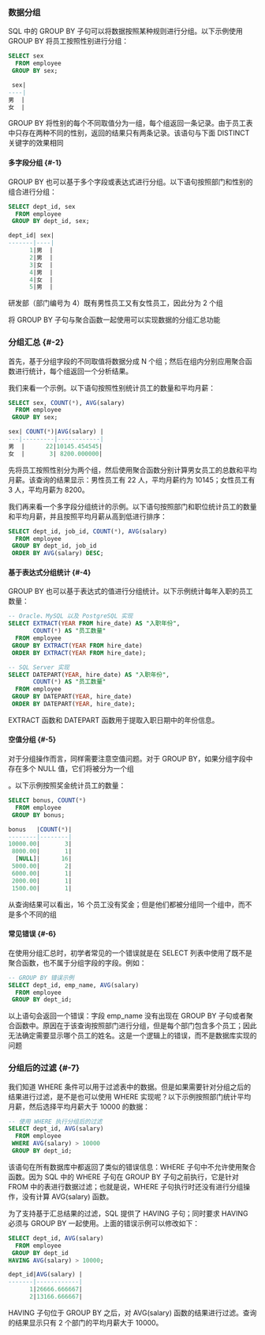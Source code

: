 ### 数据分组

SQL 中的 GROUP BY 子句可以将数据按照某种规则进行分组。以下示例使用 GROUP BY 将员工按照性别进行分组：

```sql
SELECT sex
  FROM employee
 GROUP BY sex;

 sex|
----|
男  |
女  |
```

GROUP BY 将性别的每个不同取值分为一组，每个组返回一条记录。由于员工表中只存在两种不同的性别，返回的结果只有两条记录。该语句与下面 DISTINCT 关键字的效果相同

#### 多字段分组 {#-1}

GROUP BY 也可以基于多个字段或表达式进行分组。以下语句按照部门和性别的组合进行分组：

```sql
SELECT dept_id, sex
  FROM employee
 GROUP BY dept_id, sex;

dept_id| sex|
-------|----|
      1|男  |
      2|男  |
      3|女  |
      4|男  |
      4|女  |
      5|男  |
```

研发部（部门编号为 4）既有男性员工又有女性员工，因此分为 2 个组

将 GROUP BY 子句与聚合函数一起使用可以实现数据的分组汇总功能

### 分组汇总 {#-2}

首先，基于分组字段的不同取值将数据分成 N 个组；然后在组内分别应用聚合函数进行统计，每个组返回一个分析结果。

我们来看一个示例。以下语句按照性别统计员工的数量和平均月薪：

```sql
SELECT sex, COUNT(*), AVG(salary)
  FROM employee
 GROUP BY sex;

sex| COUNT(*)|AVG(salary) |
---|---------|------------|
男  |      22|10145.454545|
女  |       3| 8200.000000|
```

先将员工按照性别分为两个组，然后使用聚合函数分别计算男女员工的总数和平均月薪。该查询的结果显示：男性员工有 22 人，平均月薪约为 10145；女性员工有 3 人，平均月薪为 8200。

我们再来看一个多字段分组统计的示例。以下语句按照部门和职位统计员工的数量和平均月薪，并且按照平均月薪从高到低进行排序：

```sql
SELECT dept_id, job_id, COUNT(*), AVG(salary)
  FROM employee
 GROUP BY dept_id, job_id
 ORDER BY AVG(salary) DESC;
```

#### 基于表达式分组统计 {#-4}

GROUP BY 也可以基于表达式的值进行分组统计。以下示例统计每年入职的员工数量：

```sql
-- Oracle、MySQL 以及 PostgreSQL 实现
SELECT EXTRACT(YEAR FROM hire_date) AS "入职年份",
       COUNT(*) AS "员工数量"
  FROM employee
 GROUP BY EXTRACT(YEAR FROM hire_date)
 ORDER BY EXTRACT(YEAR FROM hire_date);

-- SQL Server 实现
SELECT DATEPART(YEAR, hire_date) AS "入职年份",
       COUNT(*) AS "员工数量"
  FROM employee
 GROUP BY DATEPART(YEAR, hire_date)
 ORDER BY DATEPART(YEAR, hire_date);
```

EXTRACT 函数和 DATEPART 函数用于提取入职日期中的年份信息。

#### 空值分组 {#-5}

对于分组操作而言，同样需要注意空值问题。对于 GROUP BY，如果分组字段中存在多个 NULL 值，它们将被分为一个组

。以下示例按照奖金统计员工的数量：

```sql
SELECT bonus, COUNT(*)
  FROM employee
 GROUP BY bonus;

bonus   |COUNT(*)|
--------|--------|
10000.00|       3|
 8000.00|       1|
  [NULL]|      16|
 5000.00|       2|
 6000.00|       1|
 2000.00|       1|
 1500.00|       1|
```

从查询结果可以看出，16 个员工没有奖金；但是他们都被分组同一个组中，而不是多个不同的组

#### 常见错误 {#-6}

在使用分组汇总时，初学者常见的一个错误就是在 SELECT 列表中使用了既不是聚合函数，也不属于分组字段的字段。例如：

```sql
-- GROUP BY 错误示例
SELECT dept_id, emp_name, AVG(salary)
  FROM employee
 GROUP BY dept_id;
```

以上语句会返回一个错误：字段 emp\_name 没有出现在 GROUP BY 子句或者聚合函数中。原因在于该查询按照部门进行分组，但是每个部门包含多个员工；因此无法确定需要显示哪个员工的姓名。这是一个逻辑上的错误，而不是数据库实现的问题

### 分组后的过滤 {#-7}

我们知道 WHERE 条件可以用于过滤表中的数据。但是如果需要针对分组之后的结果进行过滤，是不是也可以使用 WHERE 实现呢？以下示例按照部门统计平均月薪，然后选择平均月薪大于 10000 的数据：

```sql
-- 使用 WHERE 执行分组后的过滤
SELECT dept_id, AVG(salary)
  FROM employee
 WHERE AVG(salary) > 10000
 GROUP BY dept_id;
```

该语句在所有数据库中都返回了类似的错误信息：WHERE 子句中不允许使用聚合函数。因为 SQL 中的 WHERE 子句在 GROUP BY 子句之前执行，它是针对 FROM 中的表进行数据过滤；也就是说，WHERE 子句执行时还没有进行分组操作，没有计算 AVG\(salary\) 函数。

为了支持基于汇总结果的过滤，SQL 提供了 HAVING 子句；同时要求 HAVING 必须与 GROUP BY 一起使用。上面的错误示例可以修改如下：

```sql
SELECT dept_id, AVG(salary)
  FROM employee
 GROUP BY dept_id
HAVING AVG(salary) > 10000;

dept_id|AVG(salary) |
-------|------------|
      1|26666.666667|
      2|13166.666667|
```

HAVING 子句位于 GROUP BY 之后，对 AVG\(salary\) 函数的结果进行过滤。查询的结果显示只有 2 个部门的平均月薪大于 10000。

